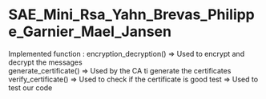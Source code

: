 # SAE_Mini_Rsa_Yahn_Brevas_Philippe_Garnier_Mael_Jansen

Implemented function :  encryption_decryption() => Used to encrypt and decrypt the messages  
                        generate_certificate() => Used by the CA ti generate the certificates
                        verify_certificate() => Used to check if the certificate is good
                        test => Used to test our code
